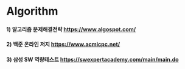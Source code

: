 # Algorithm


#### 1) 알고리즘 문제해결전략 https://www.algospot.com/


#### 2) 백준 온라인 저지 https://www.acmicpc.net/


#### 3) 삼성 SW 역량테스트 https://swexpertacademy.com/main/main.do


